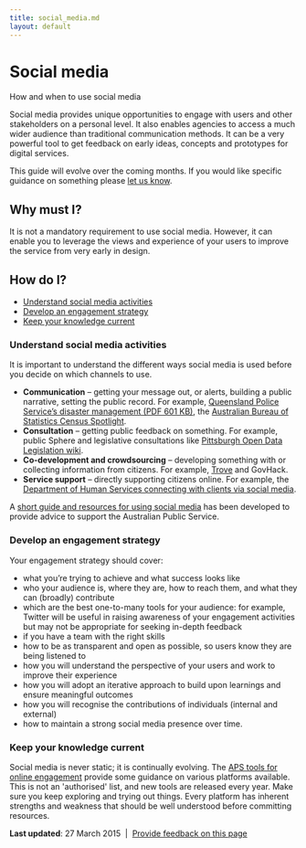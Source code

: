 ```yaml
---
title: social_media.md
layout: default
---
```

Social media
============

How and when to use social media

Social media provides unique opportunities to engage with users and other stakeholders on a personal level. It also enables agencies to access a much wider audience than traditional communication methods. It can be a very powerful tool to get feedback on early ideas, concepts and prototypes for digital services.

This guide will evolve over the coming months. If you would like specific guidance on something please [let us know](../engage.md).

Why must I?
-----------

It is not a mandatory requirement to use social media. However, it can enable you to leverage the views and experience of your users to improve the service from very early in design.

How do I?
---------

-   [Understand social media activities](social_media.md#understand)
-   [Develop an engagement strategy](social_media.md#develop)
-   [Keep your knowledge current](social_media.md#keep)

### Understand social media activities

It is important to understand the different ways social media is used before you decide on which channels to use.

-   **Communication** – getting your message out, or alerts, building a public narrative, setting the public record. For example, [Queensland Police Service’s disaster management (PDF 601 KB)](https://www.police.qld.gov.au/corporatedocs/reportsPublications/other/Documents/QPSSocialMediaCaseStudy.pdf), the [Australian Bureau of Statistics Census Spotlight](http://www.finance.gov.au/collaboration-services-skills/australian-government-ict-awards-program/excellence-in-egovernment-winners-finalist/).
-   **Consultation** – getting public feedback on something. For example, public Sphere and legislative consultations like [Pittsburgh Open Data Legislation wiki](https://sites.google.com/site/pghopendataleg/draft-legislation-wiki).
-   **Co-development and crowdsourcing** – developing something with or collecting information from citizens. For example, [Trove](http://trove.nla.gov.au/) and GovHack.
-   **Service support** – directly supporting citizens online. For example, the [Department of Human Services connecting with clients via social media](case_study_connecting_with_users_on_social_media.md).

A [short guide and resources for using social media](http://www.finance.gov.au/blog/2013/07/10/online-engagement-courses-%E2%80%93-final-report/) has been developed to provide advice to support the Australian Public Service.

### Develop an engagement strategy

Your engagement strategy should cover:

-   what you’re trying to achieve and what success looks like
-   who your audience is, where they are, how to reach them, and what they can (broadly) contribute
-   which are the best one-to-many tools for your audience: for example, Twitter will be useful in raising awareness of your engagement activities but may not be appropriate for seeking in-depth feedback
-   if you have a team with the right skills
-   how to be as transparent and open as possible, so users know they are being listened to
-   how you will understand the perspective of your users and work to improve their experience
-   how you will adopt an iterative approach to build upon learnings and ensure meaningful outcomes
-   how you will recognise the contributions of individuals (internal and external)
-   how to maintain a strong social media presence over time.

### Keep your knowledge current

Social media is never static; it is continually evolving. The [APS tools for online engagement](http://www.finance.gov.au/blog/2013/07/10/online-engagement-courses-%E2%80%93-final-report/) provide some guidance on various platforms available. This is not an 'authorised' list, and new tools are released every year. Make sure you keep exploring and trying out things. Every platform has inherent strengths and weakness that should be well understood before committing resources.

**Last updated**: 27 March 2015  |  [Provide feedback on this page](../feedback%3Furl_from=Social%2520Media.html)

